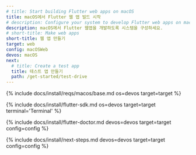 ```yaml
---
# title: Start building Flutter web apps on macOS
title: macOS에서 Flutter 웹 앱 빌드 시작
# description: Configure your system to develop Flutter web apps on macOS.
description: macOS에서 Flutter 웹앱을 개발하도록 시스템을 구성하세요.
# short-title: Make web apps
short-title: 웹 앱 만들기
target: web
config: macOSWeb
devos: macOS
next:
  # title: Create a test app
  title: 테스트 앱 만들기
  path: /get-started/test-drive
---
```


{% include docs/install/reqs/macos/base.md os=devos target=target %}

{% include docs/install/flutter-sdk.md os=devos target=target terminal='Terminal' %}

{% include docs/install/flutter-doctor.md devos=devos target=target config=config %}

{% include docs/install/next-steps.md devos=devos target=target config=config %}
